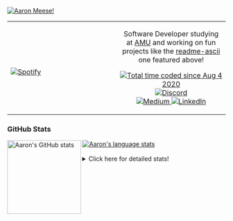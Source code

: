 [![Aaron Meese!](https://user-images.githubusercontent.com/17814535/88975338-a2aabf00-d27f-11ea-963f-8a19608716b4.png)](https://github.com/ajmeese7/readme-ascii "README ASCII")

<!-- Modified from project here: https://github.com/novatorem/novatorem -->
<table width="100%"> 
  <tr>
  <td width="50%">
      
&nbsp; <br> [![Spotify](https://ajmeese7.vercel.app/api/spotify)](https://open.spotify.com/user/ajmeese)

  </td>
  <td width="50%">
    <p align="center">
    Software Developer studying at <a href="https://www.amu.apus.edu/">AMU</a> and working on fun 
    projects like the <a href="https://github.com/ajmeese7/readme-ascii">readme-ascii</a> one featured above!
    </p>
    <p align="center">
      <a href="https://wakatime.com/@f726891d-3b02-46cd-9b60-e8c59f9e2b14">
        <img src="https://wakatime.com/badge/user/f726891d-3b02-46cd-9b60-e8c59f9e2b14.svg" alt="Total time coded since Aug 4 2020" title="WakaTime" />
      </a>
      <a href="http://link.aaronmeese.com/discord">
        <img src="https://img.shields.io/badge/discord-ajmeese7%234835-369?style=flat-square&logo=discord&logoColor=white&color=purple" alt="Discord" title="Discord">
      </a>
      <br />
      <a href="https://link.aaronmeese.com/medium">
        <img src="https://img.shields.io/badge/medium-ajmeese7-1DB954?style=flat-square&logo=medium&logoColor=white" alt="Medium" title="Medium">
      </a>
      <a href="https://link.aaronmeese.com/linkedin">
        <img src="https://img.shields.io/badge/linkedIn-aaronmeese-1DB954?style=flat-square&logo=linkedin&logoColor=white&color=blue" alt="LinkedIn" title="LinkedIn">
      </a>
    </p>
  </td>

</table>

[//]: <> (The `&nbsp;` is to have Aphelion take up more space)

### GitHub Stats ###

<a href="https://profile-summary-for-github.com/user/ajmeese7">
  <img align="left" height="170px" src="https://github-readme-stats.vercel.app/api?username=ajmeese7&show_icons=true&line_height=27&count_private=true" alt="Aaron's GitHub stats"/>
  <img src="https://github-readme-stats.vercel.app/api/top-langs/?username=ajmeese7&hide_langs_below=5&layout=compact" alt="Aaron's language stats"/>
</a>

<br />
<br />
<details>
<summary>Click here for detailed stats!</summary>

### :zap: Recent Activity
<!--START_SECTION:activity-->
1. 🎉 Merged PR [#94](https://github.com/meese-enterprises/meeseOS/pull/94) in [meese-enterprises/meeseOS](https://github.com/meese-enterprises/meeseOS)
2. 💪 Opened PR [#94](https://github.com/meese-enterprises/meeseOS/pull/94) in [meese-enterprises/meeseOS](https://github.com/meese-enterprises/meeseOS)
3. 🎉 Merged PR [#2](https://github.com/meese-enterprises/github-action-push-to-another-repository/pull/2) in [meese-enterprises/github-action-push-to-another-repository](https://github.com/meese-enterprises/github-action-push-to-another-repository)
4. 💪 Opened PR [#2](https://github.com/meese-enterprises/github-action-push-to-another-repository/pull/2) in [meese-enterprises/github-action-push-to-another-repository](https://github.com/meese-enterprises/github-action-push-to-another-repository)
5. 🎉 Merged PR [#1](https://github.com/meese-enterprises/github-action-push-to-another-repository/pull/1) in [meese-enterprises/github-action-push-to-another-repository](https://github.com/meese-enterprises/github-action-push-to-another-repository)
<!--END_SECTION:activity-->

### 🧐 Waka Stats
<!--START_SECTION:waka-->
![Code Time](http://img.shields.io/badge/Code%20Time-1%2C129%20hrs%2053%20mins-blue)

**🐱 My GitHub Data** 

> 🏆 938 Contributions in the Year 2022
 > 
> 📦 197.9 kB Used in GitHub's Storage 
 > 
> 💼 Opted to Hire
 > 
> 📜 84 Public Repositories 
 > 
> 🔑 29 Private Repositories  
 > 
**I'm an Early 🐤** 

```text
🌞 Morning    184 commits    █████░░░░░░░░░░░░░░░░░░░░   21.25% 
🌆 Daytime    328 commits    █████████░░░░░░░░░░░░░░░░   37.88% 
🌃 Evening    343 commits    ██████████░░░░░░░░░░░░░░░   39.61% 
🌙 Night      11 commits     ░░░░░░░░░░░░░░░░░░░░░░░░░   1.27%

```
📅 **I'm Most Productive on Sunday** 

```text
Monday       122 commits    ███░░░░░░░░░░░░░░░░░░░░░░   14.09% 
Tuesday      128 commits    ███░░░░░░░░░░░░░░░░░░░░░░   14.78% 
Wednesday    105 commits    ███░░░░░░░░░░░░░░░░░░░░░░   12.12% 
Thursday     114 commits    ███░░░░░░░░░░░░░░░░░░░░░░   13.16% 
Friday       89 commits     ██░░░░░░░░░░░░░░░░░░░░░░░   10.28% 
Saturday     135 commits    ████░░░░░░░░░░░░░░░░░░░░░   15.59% 
Sunday       173 commits    █████░░░░░░░░░░░░░░░░░░░░   19.98%

```


📊 **This Week I Spent My Time On** 

```text
⌚︎ Time Zone: America/New_York

💬 Programming Languages: 
JavaScript               11 hrs 48 mins      ██████████░░░░░░░░░░░░░░░   40.3% 
Bash                     6 hrs 37 mins       █████░░░░░░░░░░░░░░░░░░░░   22.58% 
YAML                     4 hrs 28 mins       ███░░░░░░░░░░░░░░░░░░░░░░   15.28% 
Markdown                 3 hrs 12 mins       ██░░░░░░░░░░░░░░░░░░░░░░░   10.95% 
JSON                     2 hrs 29 mins       ██░░░░░░░░░░░░░░░░░░░░░░░   8.49%

🐱‍💻 Projects: 
aaronmeese.com           11 hrs 52 mins      ██████████░░░░░░░░░░░░░░░   40.51% 
github-action-push-to-ano6 hrs 40 mins       █████░░░░░░░░░░░░░░░░░░░░   22.76% 
esdoc2                   4 hrs 34 mins       ████░░░░░░░░░░░░░░░░░░░░░   15.59% 
meeseOS-manual           3 hrs 26 mins       ███░░░░░░░░░░░░░░░░░░░░░░   11.73% 
gitbook-action           54 mins             ░░░░░░░░░░░░░░░░░░░░░░░░░   3.09%

```

**I Mostly Code in JavaScript** 

```text
JavaScript               32 repos            ████████████░░░░░░░░░░░░░   49.23% 
HTML                     9 repos             ███░░░░░░░░░░░░░░░░░░░░░░   13.85% 
Python                   5 repos             ██░░░░░░░░░░░░░░░░░░░░░░░   7.69% 
Java                     4 repos             █░░░░░░░░░░░░░░░░░░░░░░░░   6.15% 
CSS                      3 repos             █░░░░░░░░░░░░░░░░░░░░░░░░   4.62%

```



 Last Updated on 10/07/2022 08:03:15 UTC
<!--END_SECTION:waka-->
</details>
